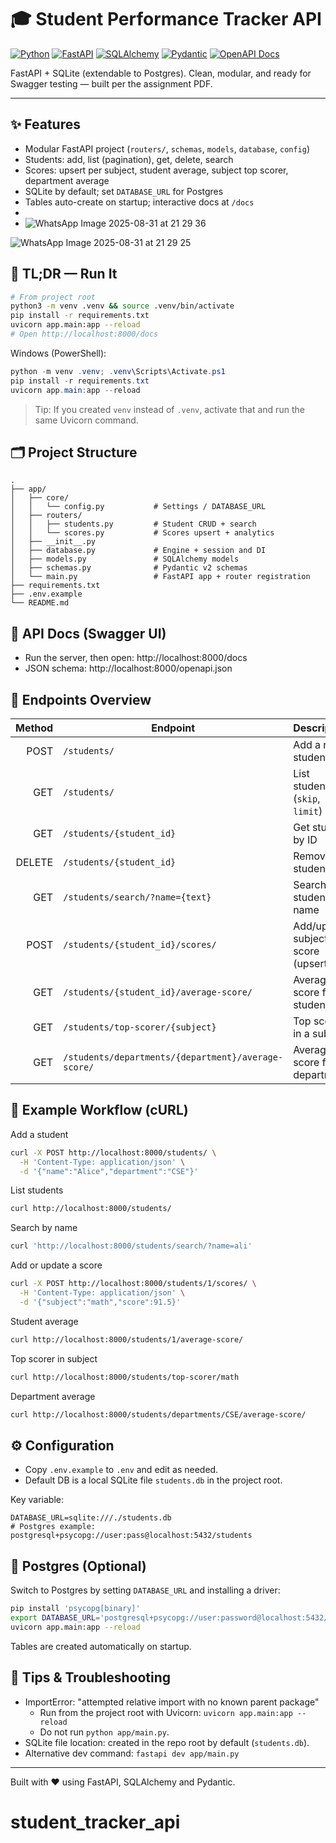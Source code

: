 # 🎓 Student Performance Tracker API

[![Python](https://img.shields.io/badge/Python-3.10%2B-blue.svg?logo=python)](https://www.python.org/)
[![FastAPI](https://img.shields.io/badge/FastAPI-0.116-green.svg?logo=fastapi)](https://fastapi.tiangolo.com/)
[![SQLAlchemy](https://img.shields.io/badge/SQLAlchemy-2.x-red.svg)](https://docs.sqlalchemy.org/)
[![Pydantic](https://img.shields.io/badge/Pydantic-2.x-orange.svg)](https://docs.pydantic.dev/latest/)
[![OpenAPI Docs](https://img.shields.io/badge/Swagger-OpenAPI%203.0-85EA2D.svg?logo=swagger)](#-api-docs-swagger-ui)

FastAPI + SQLite (extendable to Postgres). Clean, modular, and ready for Swagger testing — built per the assignment PDF.

---

## ✨ Features

- Modular FastAPI project (`routers/`, `schemas`, `models`, `database`, `config`)
- Students: add, list (pagination), get, delete, search
- Scores: upsert per subject, student average, subject top scorer, department average
- SQLite by default; set `DATABASE_URL` for Postgres
- Tables auto-create on startup; interactive docs at `/docs`
- 
- ![WhatsApp Image 2025-08-31 at 21 29 36](https://github.com/user-attachments/assets/fd824e90-3aef-4b2f-a8a3-2efbc365f387)

![WhatsApp Image 2025-08-31 at 21 29 25](https://github.com/user-attachments/assets/690494a0-b29b-487f-9ba4-fb876da9808e)



## 🚀 TL;DR — Run It

```bash
# From project root
python3 -m venv .venv && source .venv/bin/activate
pip install -r requirements.txt
uvicorn app.main:app --reload
# Open http://localhost:8000/docs
```

Windows (PowerShell):

```powershell
python -m venv .venv; .venv\Scripts\Activate.ps1
pip install -r requirements.txt
uvicorn app.main:app --reload
```

> Tip: If you created `venv` instead of `.venv`, activate that and run the same Uvicorn command.

## 🗂️ Project Structure

```
.
├── app/
│   ├── core/
│   │   └── config.py           # Settings / DATABASE_URL
│   ├── routers/
│   │   ├── students.py         # Student CRUD + search
│   │   └── scores.py           # Scores upsert + analytics
│   ├── __init__.py
│   ├── database.py             # Engine + session and DI
│   ├── models.py               # SQLAlchemy models
│   ├── schemas.py              # Pydantic v2 schemas
│   └── main.py                 # FastAPI app + router registration
├── requirements.txt
├── .env.example
└── README.md
```

## 📜 API Docs (Swagger UI)

- Run the server, then open: http://localhost:8000/docs
- JSON schema: http://localhost:8000/openapi.json

## 🧩 Endpoints Overview

| Method | Endpoint                                              | Description                            |
|------:|-------------------------------------------------------|----------------------------------------|
|  POST | `/students/`                                          | Add a new student                      |
|   GET | `/students/`                                          | List students (`skip`, `limit`)        |
|   GET | `/students/{student_id}`                              | Get student by ID                      |
|DELETE | `/students/{student_id}`                              | Remove student                         |
|   GET | `/students/search/?name={text}`                       | Search students by name                |
|  POST | `/students/{student_id}/scores/`                      | Add/update subject score (upsert)      |
|   GET | `/students/{student_id}/average-score/`               | Average score for a student            |
|   GET | `/students/top-scorer/{subject}`                      | Top scorer in a subject                |
|   GET | `/students/departments/{department}/average-score/`   | Average score for a department         |

## 🔁 Example Workflow (cURL)

Add a student
```bash
curl -X POST http://localhost:8000/students/ \
  -H 'Content-Type: application/json' \
  -d '{"name":"Alice","department":"CSE"}'
```

List students
```bash
curl http://localhost:8000/students/
```

Search by name
```bash
curl 'http://localhost:8000/students/search/?name=ali'
```

Add or update a score
```bash
curl -X POST http://localhost:8000/students/1/scores/ \
  -H 'Content-Type: application/json' \
  -d '{"subject":"math","score":91.5}'
```

Student average
```bash
curl http://localhost:8000/students/1/average-score/
```

Top scorer in subject
```bash
curl http://localhost:8000/students/top-scorer/math
```

Department average
```bash
curl http://localhost:8000/students/departments/CSE/average-score/
```

## ⚙️ Configuration

- Copy `.env.example` to `.env` and edit as needed.
- Default DB is a local SQLite file `students.db` in the project root.

Key variable:

```env
DATABASE_URL=sqlite:///./students.db
# Postgres example: postgresql+psycopg://user:pass@localhost:5432/students
```

## 🐘 Postgres (Optional)

Switch to Postgres by setting `DATABASE_URL` and installing a driver:

```bash
pip install 'psycopg[binary]'
export DATABASE_URL='postgresql+psycopg://user:password@localhost:5432/students'
uvicorn app.main:app --reload
```

Tables are created automatically on startup.

## 🧰 Tips & Troubleshooting

- ImportError: "attempted relative import with no known parent package"
  - Run from the project root with Uvicorn: `uvicorn app.main:app --reload`
  - Do not run `python app/main.py`.
- SQLite file location: created in the repo root by default (`students.db`).
- Alternative dev command: `fastapi dev app/main.py`

---

Built with ❤️ using FastAPI, SQLAlchemy and Pydantic.
# student_tracker_api
